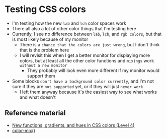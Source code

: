 # Testing CSS colors

- I'm testing how the new `lab` and `lch` color spaces work
- There all also a lot of other color things that I'm testing here
- Currently, I see no difference between `lab`, `lch`, and `rgb colors`, but that is most likely because of my monitor
	- There is a `chance that the colors are just wrong`, but I don't think that is the problem here
	- I will revisit this when I get a better monitor for displaying more colors, but at least all the other color functions and `mixings` work `without a new monitor`
		- They probably will look even more different if my monitor would support them
- Some blocks `don't have a background color currently`, and I'm not sure if they are `not supported` yet, or if they will just `never work`
	- I left them anyway because it's the easiest way to see what works and what doesn't

## Reference material

- [New functions, gradients, and hues in CSS colors (Level 4)](https://developer.mozilla.org/en-US/blog/css-color-module-level-4/)
- [color-mix()](https://developer.mozilla.org/en-US/docs/Web/CSS/color_value/color-mix)